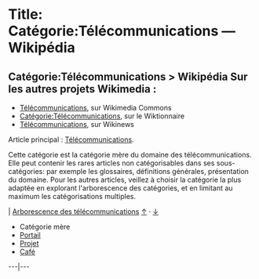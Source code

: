 # Title: Catégorie:Télécommunications — Wikipédia

## Catégorie:Télécommunications > Wikipédia Sur les autres projets Wikimedia :

  * [Télécommunications](https://commons.wikimedia.org/wiki/Category:Telecommunications?uselang=fr), sur Wikimedia Commons
  * [Catégorie:Télécommunications](https://fr.wiktionary.org/wiki/Cat%C3%A9gorie:T%C3%A9l%C3%A9communications "wikt:Catégorie:Télécommunications"), sur le Wiktionnaire
  * [Télécommunications](https://fr.wikinews.org/wiki/Cat%C3%A9gorie:T%C3%A9l%C3%A9communications "n:Catégorie:Télécommunications"), sur Wikinews

Article principal : [Télécommunications](/wiki/T%C3%A9l%C3%A9communications
"Télécommunications").

Cette catégorie est la catégorie mère du domaine des télécommunications. Elle
peut contenir les rares articles non catégorisables dans ses sous-catégories:
par exemple les glossaires, définitions générales, présentation du domaine.
Pour les autres articles, veillez à choisir la catégorie la plus adaptée en
explorant l'arborescence des catégories, et en limitant au maximum les
catégorisations multiples.

[](/wiki/Fichier:Circle-icons-phone.svg) | [Arborescence des télécommunications](/wiki/Sp%C3%A9cial:ArbreCat%C3%A9gorie/T%C3%A9l%C3%A9communications "Spécial:ArbreCatégorie/Télécommunications") [↑](http://toolserver.org/~dapete/catgraph/graph.php?wiki=wikipedia&lang=fr&d=10&format=png&links=wiki&sub=0&cat=T%C3%A9l%C3%A9communications) · [↓](http://toolserver.org/~dapete/catgraph/graph.php?wiki=wikipedia&lang=fr&d=10&format=png&links=wiki&sub=1&cat=T%C3%A9l%C3%A9communications)  

  * Catégorie mère
  * [Portail](/wiki/Portail:T%C3%A9l%C3%A9communications "Portail:Télécommunications")
  * [Projet](/wiki/Projet:T%C3%A9l%C3%A9communications "Projet:Télécommunications")
  * [Café](/wiki/Discussion_Projet:T%C3%A9l%C3%A9communications "Discussion Projet:Télécommunications")

  
---|---

